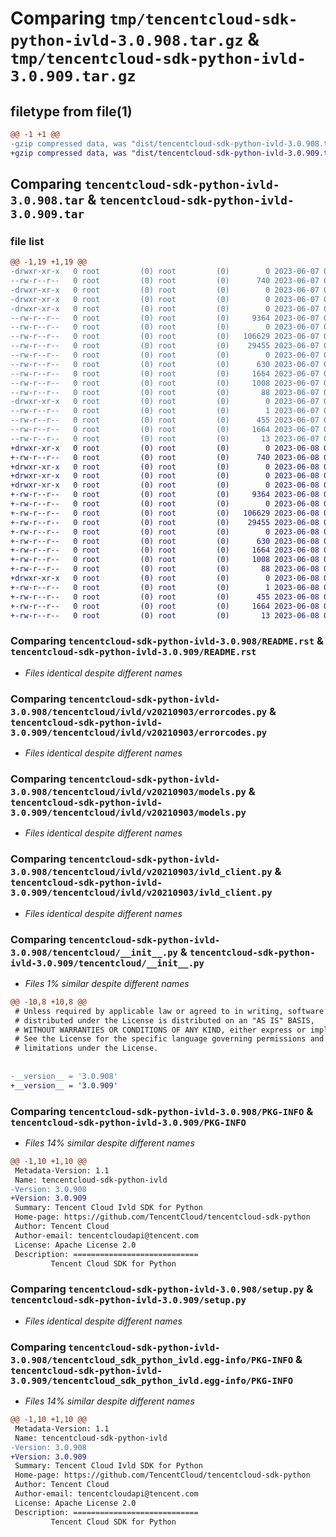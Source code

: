 # Comparing `tmp/tencentcloud-sdk-python-ivld-3.0.908.tar.gz` & `tmp/tencentcloud-sdk-python-ivld-3.0.909.tar.gz`

## filetype from file(1)

```diff
@@ -1 +1 @@
-gzip compressed data, was "dist/tencentcloud-sdk-python-ivld-3.0.908.tar", last modified: Wed Jun  7 00:27:13 2023, max compression
+gzip compressed data, was "dist/tencentcloud-sdk-python-ivld-3.0.909.tar", last modified: Thu Jun  8 00:27:55 2023, max compression
```

## Comparing `tencentcloud-sdk-python-ivld-3.0.908.tar` & `tencentcloud-sdk-python-ivld-3.0.909.tar`

### file list

```diff
@@ -1,19 +1,19 @@
-drwxr-xr-x   0 root         (0) root         (0)        0 2023-06-07 00:27:13.000000 tencentcloud-sdk-python-ivld-3.0.908/
--rw-r--r--   0 root         (0) root         (0)      740 2023-06-07 00:27:13.000000 tencentcloud-sdk-python-ivld-3.0.908/README.rst
-drwxr-xr-x   0 root         (0) root         (0)        0 2023-06-07 00:27:13.000000 tencentcloud-sdk-python-ivld-3.0.908/tencentcloud/
-drwxr-xr-x   0 root         (0) root         (0)        0 2023-06-07 00:27:13.000000 tencentcloud-sdk-python-ivld-3.0.908/tencentcloud/ivld/
-drwxr-xr-x   0 root         (0) root         (0)        0 2023-06-07 00:27:13.000000 tencentcloud-sdk-python-ivld-3.0.908/tencentcloud/ivld/v20210903/
--rw-r--r--   0 root         (0) root         (0)     9364 2023-06-07 00:27:13.000000 tencentcloud-sdk-python-ivld-3.0.908/tencentcloud/ivld/v20210903/errorcodes.py
--rw-r--r--   0 root         (0) root         (0)        0 2023-06-07 00:27:13.000000 tencentcloud-sdk-python-ivld-3.0.908/tencentcloud/ivld/v20210903/__init__.py
--rw-r--r--   0 root         (0) root         (0)   106629 2023-06-07 00:27:13.000000 tencentcloud-sdk-python-ivld-3.0.908/tencentcloud/ivld/v20210903/models.py
--rw-r--r--   0 root         (0) root         (0)    29455 2023-06-07 00:27:13.000000 tencentcloud-sdk-python-ivld-3.0.908/tencentcloud/ivld/v20210903/ivld_client.py
--rw-r--r--   0 root         (0) root         (0)        0 2023-06-07 00:27:13.000000 tencentcloud-sdk-python-ivld-3.0.908/tencentcloud/ivld/__init__.py
--rw-r--r--   0 root         (0) root         (0)      630 2023-06-07 00:27:13.000000 tencentcloud-sdk-python-ivld-3.0.908/tencentcloud/__init__.py
--rw-r--r--   0 root         (0) root         (0)     1664 2023-06-07 00:27:13.000000 tencentcloud-sdk-python-ivld-3.0.908/PKG-INFO
--rw-r--r--   0 root         (0) root         (0)     1008 2023-06-07 00:27:13.000000 tencentcloud-sdk-python-ivld-3.0.908/setup.py
--rw-r--r--   0 root         (0) root         (0)       88 2023-06-07 00:27:13.000000 tencentcloud-sdk-python-ivld-3.0.908/setup.cfg
-drwxr-xr-x   0 root         (0) root         (0)        0 2023-06-07 00:27:13.000000 tencentcloud-sdk-python-ivld-3.0.908/tencentcloud_sdk_python_ivld.egg-info/
--rw-r--r--   0 root         (0) root         (0)        1 2023-06-07 00:27:13.000000 tencentcloud-sdk-python-ivld-3.0.908/tencentcloud_sdk_python_ivld.egg-info/dependency_links.txt
--rw-r--r--   0 root         (0) root         (0)      455 2023-06-07 00:27:13.000000 tencentcloud-sdk-python-ivld-3.0.908/tencentcloud_sdk_python_ivld.egg-info/SOURCES.txt
--rw-r--r--   0 root         (0) root         (0)     1664 2023-06-07 00:27:13.000000 tencentcloud-sdk-python-ivld-3.0.908/tencentcloud_sdk_python_ivld.egg-info/PKG-INFO
--rw-r--r--   0 root         (0) root         (0)       13 2023-06-07 00:27:13.000000 tencentcloud-sdk-python-ivld-3.0.908/tencentcloud_sdk_python_ivld.egg-info/top_level.txt
+drwxr-xr-x   0 root         (0) root         (0)        0 2023-06-08 00:27:55.000000 tencentcloud-sdk-python-ivld-3.0.909/
+-rw-r--r--   0 root         (0) root         (0)      740 2023-06-08 00:27:55.000000 tencentcloud-sdk-python-ivld-3.0.909/README.rst
+drwxr-xr-x   0 root         (0) root         (0)        0 2023-06-08 00:27:55.000000 tencentcloud-sdk-python-ivld-3.0.909/tencentcloud/
+drwxr-xr-x   0 root         (0) root         (0)        0 2023-06-08 00:27:55.000000 tencentcloud-sdk-python-ivld-3.0.909/tencentcloud/ivld/
+drwxr-xr-x   0 root         (0) root         (0)        0 2023-06-08 00:27:55.000000 tencentcloud-sdk-python-ivld-3.0.909/tencentcloud/ivld/v20210903/
+-rw-r--r--   0 root         (0) root         (0)     9364 2023-06-08 00:27:55.000000 tencentcloud-sdk-python-ivld-3.0.909/tencentcloud/ivld/v20210903/errorcodes.py
+-rw-r--r--   0 root         (0) root         (0)        0 2023-06-08 00:27:55.000000 tencentcloud-sdk-python-ivld-3.0.909/tencentcloud/ivld/v20210903/__init__.py
+-rw-r--r--   0 root         (0) root         (0)   106629 2023-06-08 00:27:55.000000 tencentcloud-sdk-python-ivld-3.0.909/tencentcloud/ivld/v20210903/models.py
+-rw-r--r--   0 root         (0) root         (0)    29455 2023-06-08 00:27:55.000000 tencentcloud-sdk-python-ivld-3.0.909/tencentcloud/ivld/v20210903/ivld_client.py
+-rw-r--r--   0 root         (0) root         (0)        0 2023-06-08 00:27:55.000000 tencentcloud-sdk-python-ivld-3.0.909/tencentcloud/ivld/__init__.py
+-rw-r--r--   0 root         (0) root         (0)      630 2023-06-08 00:27:55.000000 tencentcloud-sdk-python-ivld-3.0.909/tencentcloud/__init__.py
+-rw-r--r--   0 root         (0) root         (0)     1664 2023-06-08 00:27:55.000000 tencentcloud-sdk-python-ivld-3.0.909/PKG-INFO
+-rw-r--r--   0 root         (0) root         (0)     1008 2023-06-08 00:27:55.000000 tencentcloud-sdk-python-ivld-3.0.909/setup.py
+-rw-r--r--   0 root         (0) root         (0)       88 2023-06-08 00:27:55.000000 tencentcloud-sdk-python-ivld-3.0.909/setup.cfg
+drwxr-xr-x   0 root         (0) root         (0)        0 2023-06-08 00:27:55.000000 tencentcloud-sdk-python-ivld-3.0.909/tencentcloud_sdk_python_ivld.egg-info/
+-rw-r--r--   0 root         (0) root         (0)        1 2023-06-08 00:27:55.000000 tencentcloud-sdk-python-ivld-3.0.909/tencentcloud_sdk_python_ivld.egg-info/dependency_links.txt
+-rw-r--r--   0 root         (0) root         (0)      455 2023-06-08 00:27:55.000000 tencentcloud-sdk-python-ivld-3.0.909/tencentcloud_sdk_python_ivld.egg-info/SOURCES.txt
+-rw-r--r--   0 root         (0) root         (0)     1664 2023-06-08 00:27:55.000000 tencentcloud-sdk-python-ivld-3.0.909/tencentcloud_sdk_python_ivld.egg-info/PKG-INFO
+-rw-r--r--   0 root         (0) root         (0)       13 2023-06-08 00:27:55.000000 tencentcloud-sdk-python-ivld-3.0.909/tencentcloud_sdk_python_ivld.egg-info/top_level.txt
```

### Comparing `tencentcloud-sdk-python-ivld-3.0.908/README.rst` & `tencentcloud-sdk-python-ivld-3.0.909/README.rst`

 * *Files identical despite different names*

### Comparing `tencentcloud-sdk-python-ivld-3.0.908/tencentcloud/ivld/v20210903/errorcodes.py` & `tencentcloud-sdk-python-ivld-3.0.909/tencentcloud/ivld/v20210903/errorcodes.py`

 * *Files identical despite different names*

### Comparing `tencentcloud-sdk-python-ivld-3.0.908/tencentcloud/ivld/v20210903/models.py` & `tencentcloud-sdk-python-ivld-3.0.909/tencentcloud/ivld/v20210903/models.py`

 * *Files identical despite different names*

### Comparing `tencentcloud-sdk-python-ivld-3.0.908/tencentcloud/ivld/v20210903/ivld_client.py` & `tencentcloud-sdk-python-ivld-3.0.909/tencentcloud/ivld/v20210903/ivld_client.py`

 * *Files identical despite different names*

### Comparing `tencentcloud-sdk-python-ivld-3.0.908/tencentcloud/__init__.py` & `tencentcloud-sdk-python-ivld-3.0.909/tencentcloud/__init__.py`

 * *Files 1% similar despite different names*

```diff
@@ -10,8 +10,8 @@
 # Unless required by applicable law or agreed to in writing, software
 # distributed under the License is distributed on an "AS IS" BASIS,
 # WITHOUT WARRANTIES OR CONDITIONS OF ANY KIND, either express or implied.
 # See the License for the specific language governing permissions and
 # limitations under the License.
 
 
-__version__ = '3.0.908'
+__version__ = '3.0.909'
```

### Comparing `tencentcloud-sdk-python-ivld-3.0.908/PKG-INFO` & `tencentcloud-sdk-python-ivld-3.0.909/PKG-INFO`

 * *Files 14% similar despite different names*

```diff
@@ -1,10 +1,10 @@
 Metadata-Version: 1.1
 Name: tencentcloud-sdk-python-ivld
-Version: 3.0.908
+Version: 3.0.909
 Summary: Tencent Cloud Ivld SDK for Python
 Home-page: https://github.com/TencentCloud/tencentcloud-sdk-python
 Author: Tencent Cloud
 Author-email: tencentcloudapi@tencent.com
 License: Apache License 2.0
 Description: ============================
         Tencent Cloud SDK for Python
```

### Comparing `tencentcloud-sdk-python-ivld-3.0.908/setup.py` & `tencentcloud-sdk-python-ivld-3.0.909/setup.py`

 * *Files identical despite different names*

### Comparing `tencentcloud-sdk-python-ivld-3.0.908/tencentcloud_sdk_python_ivld.egg-info/PKG-INFO` & `tencentcloud-sdk-python-ivld-3.0.909/tencentcloud_sdk_python_ivld.egg-info/PKG-INFO`

 * *Files 14% similar despite different names*

```diff
@@ -1,10 +1,10 @@
 Metadata-Version: 1.1
 Name: tencentcloud-sdk-python-ivld
-Version: 3.0.908
+Version: 3.0.909
 Summary: Tencent Cloud Ivld SDK for Python
 Home-page: https://github.com/TencentCloud/tencentcloud-sdk-python
 Author: Tencent Cloud
 Author-email: tencentcloudapi@tencent.com
 License: Apache License 2.0
 Description: ============================
         Tencent Cloud SDK for Python
```

